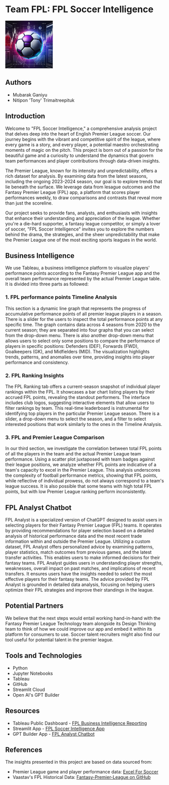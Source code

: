 # Team FPL: FPL Soccer Intelligence

<img src = "fpl_icon.png" width = 150 height = 150/>

## Authors
- Mubarak Ganiyu
- Nitipon 'Tony' Trimaitreepituk

## Introduction
Welcome to "FPL Soccer Intelligence," a comprehensive analysis project that delves deep into the heart of English Premier League soccer. Our journey begins with the vibrant and competitive spirit of the league, where every game is a story, and every player, a potential maestro orchestrating moments of magic on the pitch. This project is born out of a passion for the beautiful game and a curiosity to understand the dynamics that govern team performances and player contributions through data-driven insights.

The Premier League, known for its intensity and unpredictability, offers a rich dataset for analysis. By examining data from the latest seasons, including the ongoing 2023-2024 season, our goal is to explore trends that lie beneath the surface. We leverage data from lesague outcomes and the Fantasy Premier League (FPL) app, a platform that scores player performances weekly, to draw comparisons and contrasts that reveal more than just the scoreline.

Our project seeks to provide fans, analysts, and enthusiasts with insights that enhance their understanding and appreciation of the league. Whether you're a die-hard supporter, a fantasy league competitor, or simply a lover of soccer, "FPL Soccer Intelligence" invites you to explore the numbers behind the drama, the strategies, and the sheer unpredictability that make the Premier League one of the most exciting sports leagues in the world.

## Business Intelligence
We use Tableau, a business intelligence platform to visualize players' performance points according to the Fantasy Premier League app and the overall team performance represented by the actual Premier League table. It is divided into three parts as followed:

### 1. FPL performance points Timeline Analysis
This section is a dynamic line graph that represents the progress of accumulative performance points of all premier league players in a season. There is a slider for the users to inspect the total performance points at any specific time. The graph contains data across 4 seasons from 2020 to the current season; they are separated into four graphs that you can select from the drop-down menu. There is also another drop-down menu that allows users to select only some positions to compare the performance of players in specific positions: Defenders (DEF), Forwards (FWD), Goalkeepers (GK), and Midfielders (MID). The visualization highlights trends, patterns, and anomalies over time, providing insights into player performance and consistency.

### 2. FPL Ranking Insights
The FPL Ranking tab offers a current-season snapshot of individual player rankings within the FPL. It showcases a bar chart listing players by their accrued FPL points, revealing the standout performers. The interface includes club logos, suggesting interactive elements that allow users to filter rankings by team. This real-time leaderboard is instrumental for identifying top players in the particular Premier League season. There is a slider, a drop-down menu to select the season, and a filter to select interested positions that work similarly to the ones in the Timeline Analysis.

### 3. FPL and Premier League Comparison
In our third section, we investigate the correlation between total FPL points of all the players in the team and the actual Premier League team performance. Using a scatter plot juxtaposed with team badges against their league positions, we analyze whether FPL points are indicative of a team's capacity to excel in the Premier League. This analysis underscores the complexity of football performance metrics, showing that FPL points, while reflective of individual prowess, do not always correspond to a team's league success. It is also possible that some teams with high total FPL points, but with low Premier League ranking perform inconsistently.

## FPL Analyst Chatbot
FPL Analyst is a specialized version of ChatGPT designed to assist users in selecting players for their Fantasy Premier League (FPL) teams. It operates by providing recommendations for player selection based on a detailed analysis of historical performance data and the most recent trade information within and outside the Premier League. Utilizing a custom dataset, FPL Analyst offers personalized advice by examining patterns, player statistics, match outcomes from previous games, and the latest transfer activities. This enables users to make informed decisions for their fantasy teams. FPL Analyst guides users in understanding player strengths, weaknesses, overall impact on past matches, and implications of recent transfers. It ensures users have the insights needed to select the most effective players for their fantasy teams. The advice provided by FPL Analyst is grounded in detailed data analysis, focusing on helping users optimize their FPL strategies and improve their standings in the league.

## Potential Partners
We believe that the next steps would entail working hand-in-hand with the Fantasy Premier League Technology team alongside its Design Thinking team to think of how we could improve our app and embed it within its platform for consumers to use. Soccer talent recruiters might also find our tool useful for potential talent in the premier league.

## Tools and Technologies
- Python
- Jupyter Notebooks
- Tableau
- GitHub
- Streamlit Cloud
- Open AI's GPT Builder

## Resources
- Tableau Public Dashboard - [FPL Business Intelligence Reporting](https://public.tableau.com/app/profile/nitipon.trimaitreepituk/viz/FPLAnalysis_17075790032410/FPLTimeline)
- Streamlit App - [FPL Soccer Intelligence App](https://soccer-maestros.streamlit.app/)
- GPT Builder App - [FPL Analyst Chatbot](https://chat.openai.com/g/g-OxrmR8wbw-fantasy-league-analyst)

## References
The insights presented in this project are based on data sourced from:

- Premier League game and player performance data: [Excel For Soccer](https://www.excel4soccer.com/download/)
- Vaastav's FPL Historical Data: [Fantasy-Premier-League on GitHub](https://github.com/vaastav/Fantasy-Premier-League)
